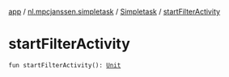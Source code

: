 [app](../../index.md) / [nl.mpcjanssen.simpletask](../index.md) / [Simpletask](index.md) / [startFilterActivity](.)

# startFilterActivity

`fun startFilterActivity(): `[`Unit`](https://kotlinlang.org/api/latest/jvm/stdlib/kotlin/-unit/index.html)